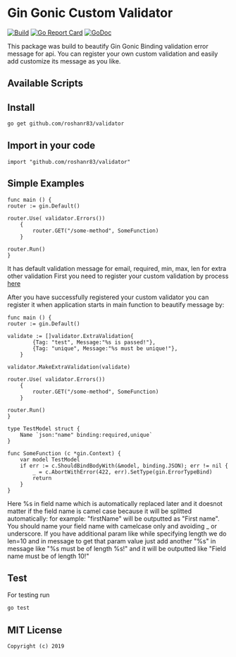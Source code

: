 # Gin Gonic Custom Validator
[![Build][Build-Status-Image]][Build-Status-Url] [![Go Report Card](https://goreportcard.com/badge/github.com/roshanr83/validator?branch=master)](https://goreportcard.com/report/github.com/roshanr83/validator) [![GoDoc][godoc-image]][godoc-url]

This package was build to beautify Gin Gonic Binding validation error message for api. You can register your own custom validation and easily add customize its message as you like.

## Available Scripts

## Install

```bash
go get github.com/roshanr83/validator
```

## Import in your code
```
import "github.com/roshanr83/validator"
```

## Simple Examples
```
func main () {
router := gin.Default()

router.Use( validator.Errors())
	{
        router.GET("/some-method", SomeFunction)
	}

router.Run()
}
```


It has default validation message for email, required, min, max, len for extra other validation First you need to register your custom validation by process [here](https://github.com/gin-gonic/gin#custom-validators)

After you have successfully registered your custom validator you can register it when application starts in main function to beautify message by:



```
func main () {
router := gin.Default()

validate := []validator.ExtraValidation{
		{Tag: "test", Message:"%s is passed!"},
		{Tag: "unique", Message:"%s must be unique!"},
	}

validator.MakeExtraValidation(validate)

router.Use( validator.Errors())
	{
        router.GET("/some-method", SomeFunction)
	}

router.Run()
}

type TestModel struct {
    Name `json:"name" binding:required,unique`
}

func SomeFunction (c *gin.Context) {
    var model TestModel
	if err := c.ShouldBindBodyWith(&model, binding.JSON); err != nil {
		_ = c.AbortWithError(422, err).SetType(gin.ErrorTypeBind)
		return
	}
}
```


Here %s in field name which is automatically replaced later and it doesnot matter if the field name is camel case because it will be splitted automatically: for example: "firstName" will be outputted as "First name". You should name your field name with camelcase only and avoiding _ or underscore. If you have additional param like while specifying length we do len=10 and in message to get that param value just add another "%s" in message like "%s must be of length %s!" and it will be outputted like "Field name must be of length 10!"


## Test
 For testing run

 ```bash
 go test
 ```

 [Build-Status-Url]: https://travis-ci.org/roshanr83/validator
 [Build-Status-Image]: https://travis-ci.org/roshanr83/validator.svg?branch=master
 [godoc-url]: https://godoc.org/github.com/roshanr83/validator
 [godoc-image]: https://godoc.org/github.com/roshanr83/validator?status.svg
 
 ## MIT License

```
Copyright (c) 2019
```
